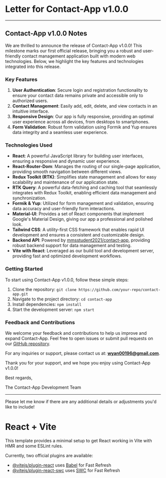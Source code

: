 # Letter for Contact-App v1.0.0

---

## Contact-App v1.0.0 Notes

We are thrilled to announce the release of Contact-App v1.0.0! This milestone marks our first official release, bringing you a robust and user-friendly contact management application built with modern web technologies. Below, we highlight the key features and technologies integrated into this release.

### Key Features

1. **User Authentication**: Secure login and registration functionality to ensure your contact data remains private and accessible only to authorized users.
2. **Contact Management**: Easily add, edit, delete, and view contacts in an intuitive interface.
3. **Responsive Design**: Our app is fully responsive, providing an optimal user experience across all devices, from desktops to smartphones.
4. **Form Validation**: Robust form validation using Formik and Yup ensures data integrity and a seamless user experience.

### Technologies Used

- **React**: A powerful JavaScript library for building user interfaces, ensuring a responsive and dynamic user experience.
- **React-Router-Dom**: Manages the routing of our single-page application, providing smooth navigation between different views.
- **Redux Toolkit (RTK)**: Simplifies state management and allows for easy scalability and maintenance of our application state.
- **RTK Query**: A powerful data-fetching and caching tool that seamlessly integrates with Redux Toolkit, enabling efficient data management and synchronization.
- **Formik & Yup**: Utilized for form management and validation, ensuring data accuracy and user-friendly form interactions.
- **Material-UI**: Provides a set of React components that implement Google's Material Design, giving our app a professional and polished look.
- **Tailwind CSS**: A utility-first CSS framework that enables rapid UI development and ensures a consistent and customizable design.
- **Backend API**: Powered by [mmsstudent2021/contact-app](https://github.com/mmsstudent2021/contact-app), providing robust backend support for data management and testing.
- **Vite with React**: Leveraged as our build tool and development server, providing fast and optimized development workflows.

### Getting Started

To start using Contact-App v1.0.0, follow these simple steps:

1. Clone the repository: `git clone https://github.com/your-repo/contact-app.git`
2. Navigate to the project directory: `cd contact-app`
3. Install dependencies: `npm install`
4. Start the development server: `npm start`

### Feedback and Contributions

We welcome your feedback and contributions to help us improve and expand Contact-App. Feel free to open issues or submit pull requests on our [GitHub repository](https://github.com/your-repo/contact-app).

For any inquiries or support, please contact us at: **wyan00196@gmail.com**.

Thank you for your support, and we hope you enjoy using Contact-App v1.0.0!

Best regards,

The Contact-App Development Team

---

Please let me know if there are any additional details or adjustments you'd like to include!



# React + Vite

This template provides a minimal setup to get React working in Vite with HMR and some ESLint rules.

Currently, two official plugins are available:

- [@vitejs/plugin-react](https://github.com/vitejs/vite-plugin-react/blob/main/packages/plugin-react/README.md) uses [Babel](https://babeljs.io/) for Fast Refresh
- [@vitejs/plugin-react-swc](https://github.com/vitejs/vite-plugin-react-swc) uses [SWC](https://swc.rs/) for Fast Refresh
